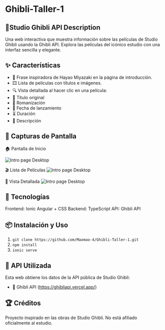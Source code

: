 # Ghibli-Taller-1

## 🎥Studio Ghibli API Description
Una web interactiva que muestra información sobre las películas de Studio Ghibli usando la Ghibli API. Explora las películas del icónico estudio con una interfaz sencilla y elegante.

## ✨ Características
- 📜 Frase inspiradora de Hayao Miyazaki en la página de introducción.
- 🎞️ Lista de películas con títulos e imágenes.
- 🔍 Vista detallada al hacer clic en una película:
- 📌 Título original
- 📝 Romanización
- 📅 Fecha de lanzamiento
- ⏳ Duración
- 📖 Descripción

## 📸 Capturas de Pantalla
🏠 Pantalla de Inicio

![Intro page Desktop](https://cdn.discordapp.com/attachments/1320079594430402705/1343653953442811945/1.png?ex=67be0ec2&is=67bcbd42&hm=ca6ec0bf1f39a40097c124f4fa649958bf7e164fe7567e0b50693f437fc7c4f3&)

🎬 Lista de Películas
![Intro page Desktop](https://media.discordapp.net/attachments/1320079594430402705/1343653954029883423/2.png?ex=67be0ec2&is=67bcbd42&hm=419d3a3f451bfa7596c790f10bef5dda432502c98c362941df3bb91d98875ef8&=&format=webp&quality=lossless&width=887&height=459)

🔎 Vista Detallada
![Intro page Desktop](https://media.discordapp.net/attachments/1320079594430402705/1343653954646708265/3.png?ex=67be0ec2&is=67bcbd42&hm=b04c93a479257e6b86f1b82facb85c4570d0e2645dc59ed64b83e2a20b32c67a&=&format=webp&quality=lossless&width=887&height=459)

## 🚀 Tecnologías
Frontend: Ionic Angular + CSS
Backend: TypeScript
API: Ghibli API

## 📦 Instalación y Uso
1. ```git clone https://github.com/Maomao-4/Ghibli-Taller-1.git```
2. ```npm install ```
3. ```ionic serve```
  
## 📡 API Utilizada
Esta web obtiene los datos de la API pública de Studio Ghibli:
- 🔗 Ghibli API (https://ghibliapi.vercel.app/)

## 🏆 Créditos
Proyecto inspirado en las obras de Studio Ghibli. No está afiliado oficialmente al estudio.
